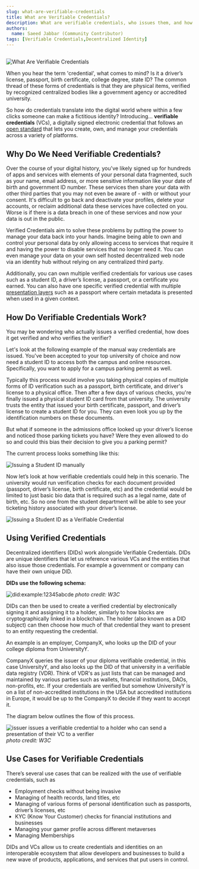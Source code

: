 ```yaml
---
slug: what-are-verifiable-credentials
title: What are Verifiable Credentials?
description: What are verifiable credentials, who issues them, and how do they get verified
authors:
  name: Saeed Jabbar (Community Contributor)
tags: [Verifiable Credentials,Decentralized Identity]
---
```


<head>
  <meta property="og:title" content="What are Verifiable Credentials?" />
  <meta property="og:url" content='https://developer.tbd.website/blog/what-are-verifiable-credentials' />
  <meta property="og:image" content='https://developer.tbd.website/assets/images/what_are_vcs_banner-1ec4bea6c245b62b76685a338d5f8d63.png'/>
  <meta name="twitter:card" content="summary" />
  <meta name="twitter:site" content="@tbddev" />
  <meta name="twitter:title" content="What are Verifiable Credentials?" />
  <meta name="twitter:description" content="What are verifiable credentials, who issues them, and how do they get verified" />
  <link rel="apple-touch-icon" href="https://developer.tbd.website/img/tbd-fav-icon-main.png" />
</head>

## 

![What Are Verifiable Credentials](/img/what_are_vcs_banner.png)

When you hear the term 'credential', what comes to mind? Is it a driver’s license, passport,  birth certificate, college degree, state ID? The common thread of these forms of credentials is that they are physical items, verified by recognized centralized bodies like a government agency or accredited university.  

So how do credentials translate into the digital world where within a few clicks someone can make a fictitious identity? Introducing... **verifiable credentials** (VCs), a digitally signed electronic credential that follows an [open standard](https://www.w3.org/TR/vc-data-model/) that lets you create, own, and manage your credentials across a variety of platforms.

<!--truncate-->

## Why Do We Need Verifiable Credentials?

Over the course of your digital history, you've likely signed up for hundreds of apps and services with elements of your personal data fragmented, such as your name, email address, or more sensitive information like your date of birth and government ID number. These services then share your data with other third parties that you may not even be aware of - with or without your consent. It's difficult to go back and deactivate your profiles, delete your accounts, or reclaim additional data these services have collected on you. Worse is if there is a data breach in one of these services and now your data is out in the public.

Verified Credentials aim to solve these problems by putting the power to manage your data back into your hands. Imagine being able to own and control your personal data by only allowing access to services that require it and having the power to disable services that no longer need it. You can even manage your data on your own self hosted decentralized web node via an identity hub without relying on any centralized third party. 

Additionally, you can own multiple verified credentials for various use cases such as a student ID, a driver’s license, a passport, or a certificate you earned. You can also have one specific verified credential with multiple [presentation layers](https://www.w3.org/TR/vc-data-model/#presentations) such as a passport where certain metadata is presented when used in a given context.

## How Do Verifiable Credentials Work?

You may be wondering who actually issues a verified credential, how does it get verified and who verifies the verifier? 

Let's look at the following example of the manual way credentials are issued. You've been accepted to your top university of choice and now need a student ID to access both the campus and online resources. Specifically, you want to apply for a campus parking permit as well. 

Typically this process would involve you taking physical copies of multiple forms of ID verification such as a passport, birth certificate, and driver's license to a physical office. Then after a few days of various checks, you're finally issued a physical student ID card from that university. The university trusts the entity that issued your birth certificate, passport, and driver’s license to create a student ID for you. They can even look you up by the identification numbers on these documents. 

But what if someone in the admissions office looked up your driver’s license and noticed those parking tickets you have? Were they even allowed to do so and could this bias their decision to give you a parking permit?

The current process looks something like this:

![Issuing a Student ID manually](/img/issue_student_id_manually.png)


Now let’s look at how verifiable credentials could help in this scenario. The university would run verification checks for each document provided (passport, driver’s license, birth certificate, etc) and the credential would be limited to just basic bio data that is required such as a legal name, date of birth, etc. So no one from the student department will be able to see your ticketing history associated with your driver’s license.

![Issuing a Student ID as a Verifiable Credential](/img/issue_vc_for_student_id.png)


## Using Verified Credentials 

Decentralized identifiers (DIDs) work alongside Verifiable Credentials. DIDs are unique identifiers that let us reference various VCs and the entities that also issue those credentials. For example a government or company can have their own unique DID. 

**DIDs use the following schema:**

![did:example:12345abcde](/img/did-format.png) 
*photo credit: W3C*

DIDs can then be used to create a verified credential by electronically signing it and assigning it to a holder, similarly to how blocks are cryptographically linked in a blockchain. The holder (also known as a DID subject) can then choose how much of that credential they want to present to an entity requesting the credential. 

An example is an employer, CompanyX, who looks up the DID of your college diploma from UniversityY. 

CompanyX queries the issuer of your diploma verifiable credential, in this case UniversityY, and also looks up the DID of that university in a verifiable data registry (VDR). Think of VDR's as just lists that can be managed and maintained by various parties such as wallets, financial institutions, DAOs, non-profits, etc. If your credentials are verified but somehow UniversityY is on a list of non-accredited institutions in the USA but accredited institutions in Europe, it would be up to the CompanyX to decide if they want to accept it.

The diagram below outlines the flow of this process.

![issuer issues a verifiable credential to a holder who can send a presentation of their VC to a verifier](/img/vc_ecosystem.svg)
*photo credit: W3C*


## Use Cases for Verifiable Credentials

There’s several use cases that can be realized with the use of verifiable credentials, such as

- Employment checks without being invasive 
- Managing of health records, land titles, etc
- Managing of various forms of personal identification such as passports, driver’s licenses, etc 
- KYC (Know Your Customer) checks for financial institutions and businesses
- Managing your gamer profile across different metaverses
- Managing Memberships

DIDs and VCs allow us to create credentials and identities on an interoperable ecosystem that allow developers and businesses to build a new wave of products, applications, and services that put users in control.

